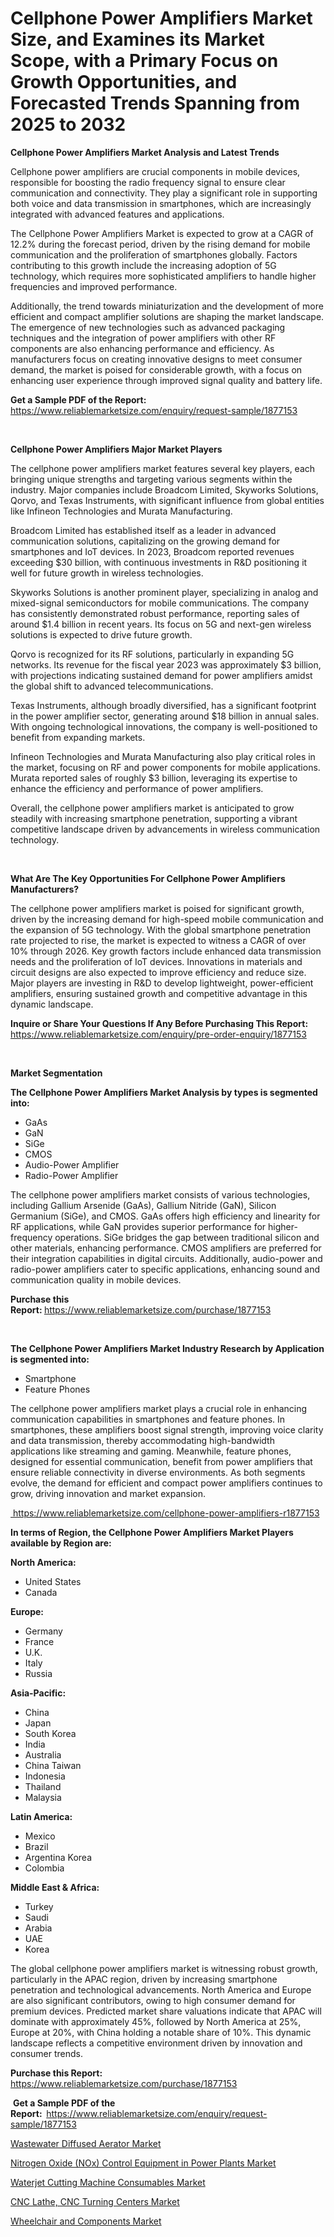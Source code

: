 <p><h1>Cellphone Power Amplifiers Market Size, and Examines its Market Scope, with a Primary Focus on Growth Opportunities, and Forecasted Trends Spanning from 2025 to 2032</h1></p><p><strong>Cellphone Power Amplifiers Market Analysis and Latest Trends</strong></p>
<p><p>Cellphone power amplifiers are crucial components in mobile devices, responsible for boosting the radio frequency signal to ensure clear communication and connectivity. They play a significant role in supporting both voice and data transmission in smartphones, which are increasingly integrated with advanced features and applications.</p><p>The Cellphone Power Amplifiers Market is expected to grow at a CAGR of 12.2% during the forecast period, driven by the rising demand for mobile communication and the proliferation of smartphones globally. Factors contributing to this growth include the increasing adoption of 5G technology, which requires more sophisticated amplifiers to handle higher frequencies and improved performance. </p><p>Additionally, the trend towards miniaturization and the development of more efficient and compact amplifier solutions are shaping the market landscape. The emergence of new technologies such as advanced packaging techniques and the integration of power amplifiers with other RF components are also enhancing performance and efficiency. As manufacturers focus on creating innovative designs to meet consumer demand, the market is poised for considerable growth, with a focus on enhancing user experience through improved signal quality and battery life.</p></p>
<p><strong>Get a Sample PDF of the Report:&nbsp;</strong> <a href="https://www.reliablemarketsize.com/enquiry/request-sample/1877153?utm_campaign=1836&utm_medium=2&utm_source=Github&utm_content=ia&utm_term=28022025&utm_id=cellphone-power-amplifiers">https://www.reliablemarketsize.com/enquiry/request-sample/1877153</a></p>
<p>&nbsp;</p>
<p><strong>Cellphone Power Amplifiers Major Market Players</strong></p>
<p><p>The cellphone power amplifiers market features several key players, each bringing unique strengths and targeting various segments within the industry. Major companies include Broadcom Limited, Skyworks Solutions, Qorvo, and Texas Instruments, with significant influence from global entities like Infineon Technologies and Murata Manufacturing.</p><p>Broadcom Limited has established itself as a leader in advanced communication solutions, capitalizing on the growing demand for smartphones and IoT devices. In 2023, Broadcom reported revenues exceeding $30 billion, with continuous investments in R&D positioning it well for future growth in wireless technologies.</p><p>Skyworks Solutions is another prominent player, specializing in analog and mixed-signal semiconductors for mobile communications. The company has consistently demonstrated robust performance, reporting sales of around $1.4 billion in recent years. Its focus on 5G and next-gen wireless solutions is expected to drive future growth.</p><p>Qorvo is recognized for its RF solutions, particularly in expanding 5G networks. Its revenue for the fiscal year 2023 was approximately $3 billion, with projections indicating sustained demand for power amplifiers amidst the global shift to advanced telecommunications.</p><p>Texas Instruments, although broadly diversified, has a significant footprint in the power amplifier sector, generating around $18 billion in annual sales. With ongoing technological innovations, the company is well-positioned to benefit from expanding markets.</p><p>Infineon Technologies and Murata Manufacturing also play critical roles in the market, focusing on RF and power components for mobile applications. Murata reported sales of roughly $3 billion, leveraging its expertise to enhance the efficiency and performance of power amplifiers.</p><p>Overall, the cellphone power amplifiers market is anticipated to grow steadily with increasing smartphone penetration, supporting a vibrant competitive landscape driven by advancements in wireless communication technology.</p></p>
<p>&nbsp;</p>
<p><strong>What Are The Key Opportunities For Cellphone Power Amplifiers Manufacturers?</strong></p>
<p><p>The cellphone power amplifiers market is poised for significant growth, driven by the increasing demand for high-speed mobile communication and the expansion of 5G technology. With the global smartphone penetration rate projected to rise, the market is expected to witness a CAGR of over 10% through 2026. Key growth factors include enhanced data transmission needs and the proliferation of IoT devices. Innovations in materials and circuit designs are also expected to improve efficiency and reduce size. Major players are investing in R&D to develop lightweight, power-efficient amplifiers, ensuring sustained growth and competitive advantage in this dynamic landscape.</p></p>
<p><strong>Inquire or Share Your Questions If Any Before Purchasing This Report:</strong> <a href="https://www.reliablemarketsize.com/enquiry/pre-order-enquiry/1877153?utm_campaign=1836&utm_medium=2&utm_source=Github&utm_content=ia&utm_term=28022025&utm_id=cellphone-power-amplifiers">https://www.reliablemarketsize.com/enquiry/pre-order-enquiry/1877153</a></p>
<p>&nbsp;</p>
<p><strong>Market Segmentation</strong></p>
<p><strong>The Cellphone Power Amplifiers Market Analysis by types is segmented into:</strong></p>
<p><ul><li>GaAs</li><li>GaN</li><li>SiGe</li><li>CMOS</li><li>Audio-Power Amplifier</li><li>Radio-Power Amplifier</li></ul></p>
<p><p>The cellphone power amplifiers market consists of various technologies, including Gallium Arsenide (GaAs), Gallium Nitride (GaN), Silicon Germanium (SiGe), and CMOS. GaAs offers high efficiency and linearity for RF applications, while GaN provides superior performance for higher-frequency operations. SiGe bridges the gap between traditional silicon and other materials, enhancing performance. CMOS amplifiers are preferred for their integration capabilities in digital circuits. Additionally, audio-power and radio-power amplifiers cater to specific applications, enhancing sound and communication quality in mobile devices.</p></p>
<p><strong>Purchase this Report:&nbsp;</strong><a href="https://www.reliablemarketsize.com/purchase/1877153?utm_campaign=1836&utm_medium=2&utm_source=Github&utm_content=ia&utm_term=28022025&utm_id=cellphone-power-amplifiers">https://www.reliablemarketsize.com/purchase/1877153</a></p>
<p>&nbsp;</p>
<p><strong>The Cellphone Power Amplifiers Market Industry Research by Application is segmented into:</strong></p>
<p><ul><li>Smartphone</li><li>Feature Phones</li></ul></p>
<p><p>The cellphone power amplifiers market plays a crucial role in enhancing communication capabilities in smartphones and feature phones. In smartphones, these amplifiers boost signal strength, improving voice clarity and data transmission, thereby accommodating high-bandwidth applications like streaming and gaming. Meanwhile, feature phones, designed for essential communication, benefit from power amplifiers that ensure reliable connectivity in diverse environments. As both segments evolve, the demand for efficient and compact power amplifiers continues to grow, driving innovation and market expansion.</p></p>
<p><a href="https://www.reliablemarketsize.com/cellphone-power-amplifiers-r1877153?utm_campaign=1836&utm_medium=2&utm_source=Github&utm_content=ia&utm_term=28022025&utm_id=cellphone-power-amplifiers">&nbsp;https://www.reliablemarketsize.com/cellphone-power-amplifiers-r1877153</a></p>
<p><strong>In terms of Region, the Cellphone Power Amplifiers Market Players available by Region are:</strong></p>
<p>
    <p> <strong> North America: </strong>
        <ul>
            <li>United States</li>
            <li>Canada</li>
        </ul>
        </p> 
    <p> <strong> Europe: </strong>
        <ul>
            <li>Germany</li>
            <li>France</li>
            <li>U.K.</li>
            <li>Italy</li>
            <li>Russia</li>
        </ul>
        </p> 
    <p> <strong> Asia-Pacific: </strong>
        <ul>
            <li>China</li>
            <li>Japan</li>
            <li>South Korea</li>
            <li>India</li>
            <li>Australia</li>
            <li>China Taiwan</li>
            <li>Indonesia</li>
            <li>Thailand</li>
            <li>Malaysia</li>
        </ul>
        </p> 
    <p> <strong> Latin America: </strong>
        <ul>
            <li>Mexico</li>
            <li>Brazil</li>
            <li>Argentina Korea</li>
            <li>Colombia</li>
        </ul>
        </p> 
    <p> <strong> Middle East & Africa: </strong>
        <ul>
            <li>Turkey</li>
            <li>Saudi</li>
            <li>Arabia</li>
            <li>UAE</li>
            <li>Korea</li>
        </ul>
    </p>
    </p>
<p><p>The global cellphone power amplifiers market is witnessing robust growth, particularly in the APAC region, driven by increasing smartphone penetration and technological advancements. North America and Europe are also significant contributors, owing to high consumer demand for premium devices. Predicted market share valuations indicate that APAC will dominate with approximately 45%, followed by North America at 25%, Europe at 20%, with China holding a notable share of 10%. This dynamic landscape reflects a competitive environment driven by innovation and consumer trends.</p></p>
<p><strong>Purchase this Report: </strong><a href="https://www.reliablemarketsize.com/purchase/1877153?utm_campaign=1836&utm_medium=2&utm_source=Github&utm_content=ia&utm_term=28022025&utm_id=cellphone-power-amplifiers">https://www.reliablemarketsize.com/purchase/1877153</a></p>
<p>&nbsp;<strong>Get a Sample PDF of the Report:&nbsp;&nbsp;</strong><a href="https://www.reliablemarketsize.com/enquiry/request-sample/1877153?utm_campaign=1836&utm_medium=2&utm_source=Github&utm_content=ia&utm_term=28022025&utm_id=cellphone-power-amplifiers">https://www.reliablemarketsize.com/enquiry/request-sample/1877153</a></p>
<p><strong></strong></p>
<p><p><a href="https://github.com/anggigpps/Market-Research-Report-List-1/blob/main/wastewater-diffused-aerator-market.md?utm_campaign=1836&utm_medium=2&utm_source=Github&utm_content=ia&utm_term=28022025&utm_id=cellphone-power-amplifiers">Wastewater Diffused Aerator Market</a></p><p><a href="https://github.com/oeungcolesh0/Market-Research-Report-List-1/blob/main/nitrogen-oxide-nox-control-equipment-in-power-plants-market.md?utm_campaign=1836&utm_medium=2&utm_source=Github&utm_content=ia&utm_term=28022025&utm_id=cellphone-power-amplifiers">Nitrogen Oxide (NOx) Control Equipment in Power Plants Market</a></p><p><a href="https://github.com/sharphadan/Market-Research-Report-List-1/blob/main/waterjet-cutting-machine-consumables-market.md?utm_campaign=1836&utm_medium=2&utm_source=Github&utm_content=ia&utm_term=28022025&utm_id=cellphone-power-amplifiers">Waterjet Cutting Machine Consumables Market</a></p><p><a href="https://github.com/neiridionna/Market-Research-Report-List-1/blob/main/cnc-lathe-cnc-turning-centers-market.md?utm_campaign=1836&utm_medium=2&utm_source=Github&utm_content=ia&utm_term=28022025&utm_id=cellphone-power-amplifiers">CNC Lathe, CNC Turning Centers Market</a></p><p><a href="https://github.com/chaiszepkadk/Market-Research-Report-List-1/blob/main/wheelchair-and-components-market.md?utm_campaign=1836&utm_medium=2&utm_source=Github&utm_content=ia&utm_term=28022025&utm_id=cellphone-power-amplifiers">Wheelchair and Components Market</a></p></p>